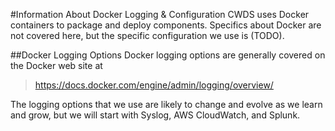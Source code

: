 #Information About Docker Logging & Configuration
CWDS uses Docker containers to package and deploy components. Specifics about Docker are not covered here, but the specific configuration we use is (TODO).

##Docker Logging Options
Docker logging options are generally covered on the Docker web site at

> https://docs.docker.com/engine/admin/logging/overview/

The logging options that we use are likely to change and evolve as we learn and grow, but we will start with Syslog, AWS CloudWatch, and Splunk.

